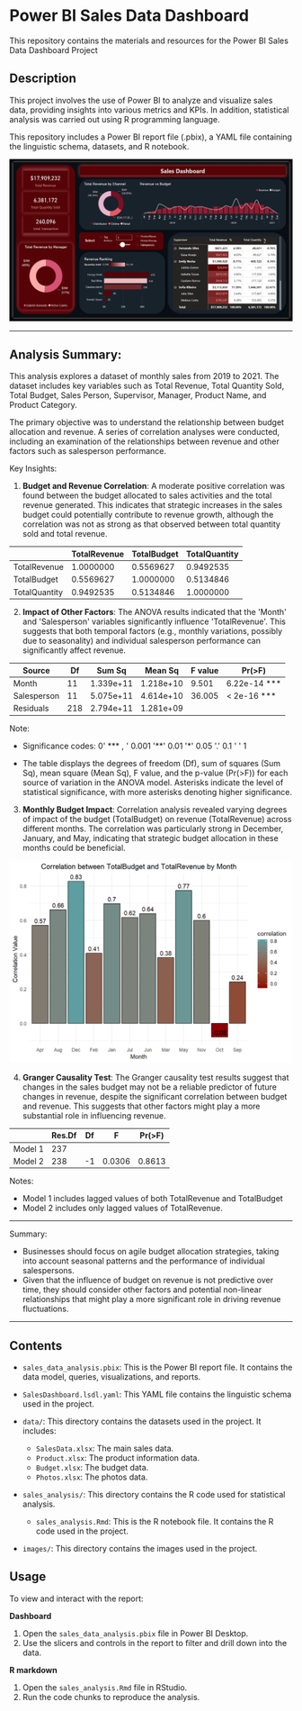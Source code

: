 # Power BI Sales Data Dashboard

This repository contains the materials and resources for the Power BI Sales Data Dashboard Project

## Description

This project involves the use of Power BI to analyze and visualize sales data, providing insights into various metrics and KPIs. In addition, statistical analysis was carried out using R programming language.

This repository includes a Power BI report file (.pbix), a YAML file containing the linguistic schema, datasets, and R notebook.

![Power BI Report Screenshot](images/sales_dashboard_red.png)


---

## Analysis Summary:

This analysis explores a dataset of monthly sales from 2019 to 2021. The dataset includes key variables such as Total Revenue, Total Quantity Sold, Total Budget, Sales Person, Supervisor, Manager, Product Name, and Product Category.

The primary objective was to understand the relationship between budget allocation and revenue. A series of correlation analyses were conducted, including an examination of the relationships between revenue and other factors such as salesperson performance. 

Key Insights:

1. **Budget and Revenue Correlation**: A moderate positive correlation was found between the budget allocated to sales activities and the total revenue generated. This indicates that strategic increases in the sales budget could potentially contribute to revenue growth, although the correlation was not as strong as that observed between total quantity sold and total revenue.



|                 | TotalRevenue | TotalBudget | TotalQuantity |
|-----------------|--------------|-------------|---------------|
| TotalRevenue    | 1.0000000    | 0.5569627   | 0.9492535     |
| TotalBudget     | 0.5569627    | 1.0000000   | 0.5134846     |
| TotalQuantity   | 0.9492535    | 0.5134846   | 1.0000000     |





2. **Impact of Other Factors**: The ANOVA results indicated that the 'Month' and 'Salesperson' variables significantly influence 'TotalRevenue'. This suggests that both temporal factors (e.g., monthly variations, possibly due to seasonality) and individual salesperson performance can significantly affect revenue.



| Source        | Df  | Sum Sq    | Mean Sq   | F value | Pr(>F)      |
|---------------|-----|-----------|-----------|---------|-------------|
| Month         | 11  | 1.339e+11 | 1.218e+10 | 9.501   | 6.22e-14 ***|
| Salesperson   | 11  | 5.075e+11 | 4.614e+10 | 36.005  | < 2e-16 *** |
| Residuals     | 218 | 2.794e+11 | 1.281e+09 |         |             |

Note: 

- Significance codes:  0' *** , ' 0.001 '**' 0.01 '*' 0.05 '.' 0.1 ' ' 1

- The table displays the degrees of freedom (Df), sum of squares (Sum Sq), mean square (Mean Sq), F value, and the p-value (Pr(>F)) for each source of variation in the ANOVA model. Asterisks indicate the level of statistical significance, with more asterisks denoting higher significance.

3. **Monthly Budget Impact**: Correlation analysis revealed varying degrees of impact of the budget (TotalBudget) on revenue (TotalRevenue) across different months. The correlation was particularly strong in December, January, and May, indicating that strategic budget allocation in these months could be beneficial.

![Revenue Budget Correlation](images/revenue_budget_corr.png)

4. **Granger Causality Test**: The Granger causality test results suggest that changes in the sales budget may not be a reliable predictor of future changes in revenue, despite the significant correlation between budget and revenue. This suggests that other factors might play a more substantial role in influencing revenue.


|       | Res.Df | Df | F      | Pr(>F) |
|-------|--------|----|--------|--------|
| Model 1 | 237    |    |        |        |
| Model 2 | 238    | -1 | 0.0306 | 0.8613 |

Notes:
- Model 1 includes lagged values of both TotalRevenue and TotalBudget
- Model 2 includes only lagged values of TotalRevenue.
--- 
Summary: 
- Businesses should focus on agile budget allocation strategies, taking into account seasonal patterns and the performance of individual salespersons. 
- Given that the influence of budget on revenue is not predictive over time, they should consider other factors and potential non-linear relationships that might play a more significant role in driving revenue fluctuations.

---

## Contents

- `sales_data_analysis.pbix`: This is the Power BI report file. It contains the data model, queries, visualizations, and reports.
- `SalesDashboard.lsdl.yaml`: This YAML file contains the linguistic schema used in the project.
- `data/`: This directory contains the datasets used in the project. It includes:
  - `SalesData.xlsx`: The main sales data.
  - `Product.xlsx`: The product information data.
  - `Budget.xlsx`: The budget data.
  - `Photos.xlsx`: The photos data.
- `sales_analysis/`: This directory contains the R code used for statistical analysis.
  - `sales_analysis.Rmd`: This is the R notebook file. It contains the R code used in the project.

- `images/`: This directory contains the images used in the project.



## Usage

To view and interact with the report:

**Dashboard**
1. Open the `sales_data_analysis.pbix` file in Power BI Desktop.
2. Use the slicers and controls in the report to filter and drill down into the data.

**R markdown**
1. Open the `sales_analysis.Rmd` file in RStudio.
2. Run the code chunks to reproduce the analysis.




